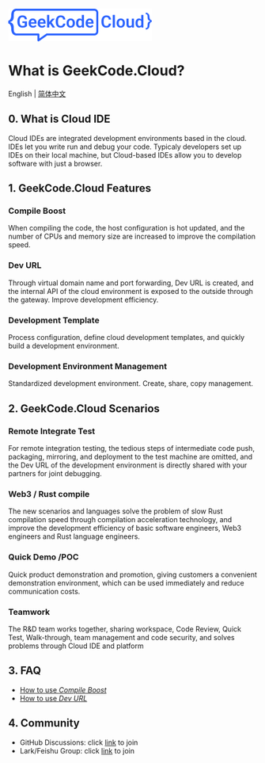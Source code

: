 [![GeekCode](logo.svg)](https://geekcode.cloud)

# What is GeekCode.Cloud?

English | [简体中文](./README-CN.md)

## 0. What is Cloud IDE
Cloud IDEs are integrated development environments based in the cloud. IDEs let you write run and debug your code. Typicaly developers set up IDEs on their local machine, but Cloud-based IDEs allow you to develop software with just a browser.

## 1. GeekCode.Cloud Features

### Compile Boost

When compiling the code, the host configuration is hot updated, and the number of CPUs and memory size are increased to improve the compilation speed.

### Dev URL

Through virtual domain name and port forwarding, Dev URL is created, and the internal API of the cloud environment is exposed to the outside through the gateway. Improve development efficiency.

### Development Template

Process configuration, define cloud development templates, and quickly build a development environment.

### Development Environment Management

Standardized development environment. Create, share, copy management.

## 2. GeekCode.Cloud Scenarios

### Remote Integrate Test

For remote integration testing, the tedious steps of intermediate code push, packaging, mirroring, and deployment to the test machine are omitted, and the Dev URL of the development environment is directly shared with your partners for joint debugging.

### Web3 / Rust compile

The new scenarios and languages ​​solve the problem of slow Rust compilation speed through compilation acceleration technology, and improve the development efficiency of basic software engineers, Web3 engineers and Rust language engineers.

### Quick Demo /POC

Quick product demonstration and promotion, giving customers a convenient demonstration environment, which can be used immediately and reduce communication costs.

### Teamwork

The R&D team works together, sharing workspace, Code Review, Quick Test, Walk-through, team management and code security, and solves problems through Cloud IDE and platform

## 3. FAQ

* [How to use *Compile Boost*](https://github.com/geeklamp/geekcode.cloud/wiki/How-to-use-Compile-Boost)
* [How to use *Dev URL*](https://github.com/geeklamp/geekcode.cloud/wiki/How-to-use-Dev-URL)

## 4. Community
- GitHub Discussions: click [link](https://github.com/geeklamp/geekcode.cloud/discussions)
 to join
- Lark/Feishu Group: click [link](https://applink.feishu.cn/client/chat/chatter/add_by_link?link_token=45dt0074-e338-41f1-a0d2-47984b4614cb) to join

